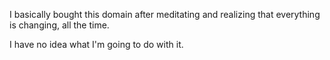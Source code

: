 I basically bought this domain after meditating and realizing that everything is changing, all the time.

I have no idea what I'm going to do with it.

